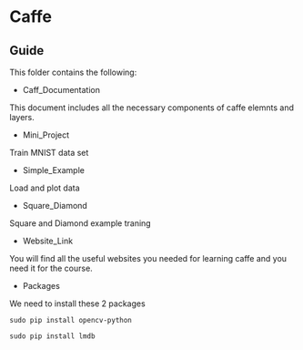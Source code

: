 # Caffe 

## Guide

This folder contains the following:

* Caff_Documentation

This document includes all the necessary components of caffe elemnts and layers.

* Mini_Project

Train MNIST data set 

* Simple_Example

Load and plot data

* Square_Diamond

Square and Diamond example traning

* Website_Link

You will find all the useful websites you needed for learning caffe and you need it for the course.

* Packages

We need to install these 2 packages

```
sudo pip install opencv-python
```
```
sudo pip install lmdb

```



